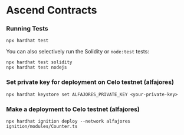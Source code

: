 # Ascend Contracts

### Running Tests


```shell
npx hardhat test
```

You can also selectively run the Solidity or `node:test` tests:

```shell
npx hardhat test solidity
npx hardhat test nodejs
```

### Set private key for deployment on Celo testnet (alfajores) 

```shell
npx hardhat keystore set ALFAJORES_PRIVATE_KEY <your-private-key>
```

### Make a deployment to Celo testnet (alfajores) 

```shell
npx hardhat ignition deploy --network alfajores ignition/modules/Counter.ts
```

